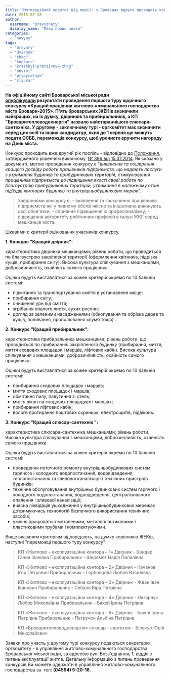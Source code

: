 ```yaml
---
title: "Мотиваційний креатив від мерії: у Броварах вдруге проходить конкурс «Кращий працівник ЖКГ»"
date: 2015-07-28
author: 
  username: "pravoznaty"
  display_name: "Маєш право знати"
categories: 
  - "novyny"
tags: 
  - "brovary"
  - "dvirnyk"
  - "zhkg"
  - "konkurs"
  - "krashhyj-pratsivnyk-zhkg"
  - "novini"
  - "prybyralnyk"
  - "slyusar"
---
```


**На офіційному сайті Броварської міської ради [опублікували](https://brovary.kiev.ua/rezultati-provedennya-pershogo-turu-shchor%D1%96chnogo-konkursu) результати проведення першого туру щорічного конкурсу «Кращий працівник житлово-комунального господарства міста Бровари-2015». П'ять броварських ЖЕКів визначили найкращих, на їх думку, двірників та прибиральників, а КП "Броваритепловодоенергія" назвало найстараннішого слюсаря-сантехніка. У другому - заключному турі - оргкомітет має визначити серед цих осіб та інших кандидатур, яких до 1 серпня ще можуть подати ОСББ, переможців конкурсу, щоб урочисто вручити нагороду на День міста.**

Конкурс проходить вже другий рік поспіль - відповідно до [Положення](https://onedrive.live.com/view.aspx?resid=72571393D4771099!1906&ithint=file%2c.doc&app=Word&authkey=!ANiEAaEA7KiJUIg), затвердженого рішенням виконкому  [№ 396 від](https://brovary.kiev.ua/r%D1%96shennya-vikonavchogo-kom%D1%96tetu-%E2%84%96-396-v%D1%96d-15072014) [15.07.2014](https://brovary.kiev.ua/r%D1%96shennya-vikonavchogo-kom%D1%96tetu-%E2%84%96-396-v%D1%96d-15072014). Як сказано у документі, метою проведення конкурсу є "_виявлення та поширення кращого досвіду роботи працівників підприємств, що надають послуги з утримання будинків та прибудинкових територій, стимулювання працівників підприємств до підвищення якості своєї роботи по благоустрою прибудинкових територій, утримання в належному стані під’їздів житлових будинків та внутрішньобудинкових мереж_".

> Завданнями конкурсу є: - виявлення та заохочення працівників підприємств які у повному обсязі якісно та ініціативно виконують свої обов'язки; - сприяння підвищення їх професіоналізму; - підвищення авторитету робітничих професій в галузі ЖКГ серед мешканців міста.

Цікавими є критерії оцінювання учасників конкурсу.

**1\. Конкурс "Кращий двірник":**

характеристика двірника мешканцями; рівень роботи, що проводиться по благоустрою закріпленої території (оформлення квітників, підрізка кущів, прибирання снігу). Висока культура спілкування з мешканцями, доброзичливість, охайність самого працівника.

Оцінки будуть виставлятися за кожен критерій окремо по 10 бальній системі:

- підмітання та транспортування сміття в установлене місце;
- прибирання снігу;
- очищення урн від сміття;
- згрібання опалого листя, сухих рослин;
- догляд за зеленими насадженнями (обкопування та обрізка дерев та кущів, поливання, прополювання клумб тощо) .

**2\. Конкурс "Кращий прибиральник":**

характеристика прибиральника мешканцями; рівень роботи, що проводиться по прибиранню закріпленого будинку (прибирання, миття, миття сходових площадок і маршів, ліфтових кабін). Висока культура спілкування з мешканцями, доброзичливість, охайність самого працівника.

Оцінки будуть виставлятися за кожен критерій окремо по 10 бальній системі:

- прибирання сходових площадок і маршів;
- миття сходових площадок і маршів;
- обмітання пилу, павутиння зі стель;
- миття вікон на сходових площадках і маршах;
- прибирання ліфтових кабін;
- вологе протирання поштових скриньок, електрощитів, підвіконь.

**3\. Конкурс "Кращий слюсар-сантехнік ":**

характеристика слюсара-сантехніка мешканцями; рівень роботи. Висока культура спілкування з мешканцями, доброзичливість, охайність самого працівника.

Оцінки будуть виставлятися за кожен критерій окремо по 10 бальній системі:

- проведення поточного ремонту внутрішньобудинкових систем гарячого і холодного водопостачання, водовідведення, теплопостачання та зливової каналізації і технічних пристроїв будинків;
- технічне обслуговування внутрішньо будинкових систем гарячого і холодного водопостачання, водовідведення, централізованого опалення і зливової каналізації;
- вчасна ліквідація ушкодження у внутрішньобудинкових мережах дотримуючись технологій безпечного використання технічних засобів;
- уміння працювати з металевими, металопластиковими і пластиковими трубами і комплектуючими.

Вище вказаним критеріям відповідають, на думку керівників ЖЕКів, наступні "переможці першого туру конкурсу":

> КП «Житлово – експлуатаційна контора – 1» Двірник - Бондар Ганна Іванівна Прибиральник - Шеремет Надія Пилипівна
> 
> КП «Житлово – експлуатаційна контора – 2» Двірник - Качанов Ігор Петрович Прибиральник - Горбовцова Любов Василівна
> 
> КП «Житлово – експлуатаційна контора – 3» Двірник - Ждан Іван Іванович Прибиральник - Себало Віра Петрівна
> 
> КП «Житлово – експлуатаційна контора – 4» Двірник - Назарчук Любов Миколаївна Прибиральник - Бакей Ірина Петрівна
> 
> КП «Житлово – експлуатаційна контора – 5» Двірник - Бокей Ірина Петрівна Прибиральник - Петручок Альбіна Петрівна
> 
> КП «Броваритепловодоенергія» слюсар - сантехнік - Білокур Юрій Миколайович

Заявки про участь у другому турі конкурсу подаються секретарю оргкомітету - в управління житлово-комунального господарства Броварської міської ради, за адресою вул. Возз'єднання, 1, відділ з питань експлуатації житла. Детальну інформацію з питань проведення конкурсів Ви можете одержати в управління житлово-комунального господарства за  тел: **(04594) 5-20-16**.
